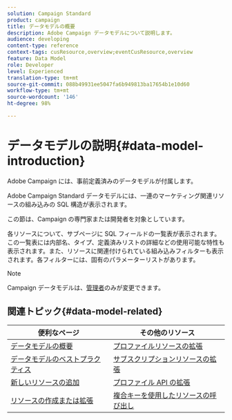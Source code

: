 ```yaml
---
solution: Campaign Standard
product: campaign
title: データモデルの概要
description: Adobe Campaign データモデルについて説明します。
audience: developing
content-type: reference
context-tags: cusResource,overview;eventCusResource,overview
feature: Data Model
role: Developer
level: Experienced
translation-type: tm+mt
source-git-commit: 088b49931ee5047fa6b949813ba17654b1e10d60
workflow-type: tm+mt
source-wordcount: '146'
ht-degree: 98%

---
```



# データモデルの説明{#data-model-introduction}

Adobe Campaign には、事前定義済みのデータモデルが付属します。

Adobe Campaign Standard データモデルには、一連のマーケティング関連リソースの組み込みの SQL 構造が表示されます。

この節は、Campaign の専門家または開発者を対象としています。

各リソースについて、サブページに SQL フィールドの一覧表が表示されます。この一覧表には内部名、タイプ、定義済みリストの詳細などの使用可能な特性も表示されます。また、リソースに関連付けられている組み込みフィルターも表示されます。各フィルターには、固有のパラメーターリストがあります。

>[!NOTE]
>Campaign データモデルは、[管理者](../../administration/using/users-management.md#functional-administrators)のみが変更できます。

## 関連トピック{#data-model-related}

| 便利なページ | その他のリソース |
|---|---|
| [データモデルの概要](data-model-concepts.md) | [プロファイルリソースの拡張](extending-the-profile-resource-with-a-new-field.md) |
| [データモデルのベストプラクティス](data-model-best-practices.md) | [サブスクリプションリソースの拡張](extending-the-subscriptions-to-an-application-resource.md) |
| [新しいリソースの追加](key-steps-to-add-a-resource.md) | [プロファイル API の拡張](about-extending-the-api.md) |
| [リソースの作成または拡張](creating-or-extending-the-resource.md) | [複合キーを使用したリソースの呼び出し](uc-calling-resource-id-key.md) |
